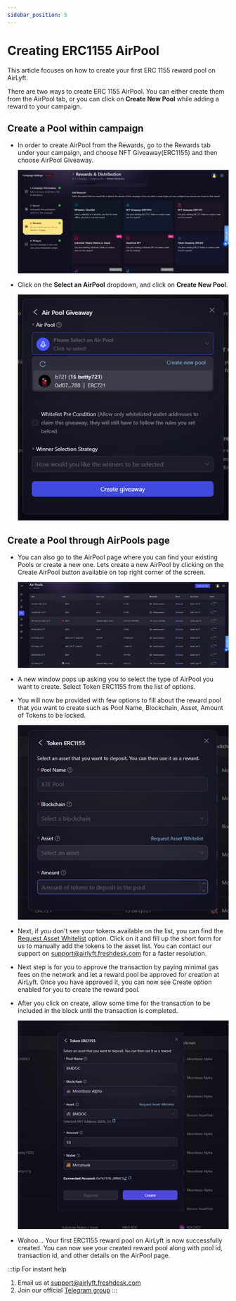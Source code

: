 ```yaml
---
sidebar_position: 5
---
```


# Creating ERC1155 AirPool

This article focuses on how to create your first ERC 1155 reward pool on AirLyft.

There are two ways to create ERC 1155 AirPool. You can either create them from the AirPool tab, or you can click on **Create New Pool** while adding a reward to your campaign.

## Create a Pool within campaign

- In order to create AirPool from the Rewards, go to the Rewards tab under your campaign, and choose NFT Giveaway(ERC1155) and then choose AirPool Giveaway.

    ![AirPool from Rewards Tab](../images/rewardstab.png)

- Click on the **Select an AirPool** dropdown, and click on **Create New Pool**.

    ![Create New Pool](../images/createnewpool.png)

## Create a Pool through AirPools page

- You can also go to the AirPool page where you can find your existing Pools or create a new one. Lets create a new AirPool by clicking on the Create AirPool button available on top right corner of the screen.

    ![create pool](../images/airpoolcreate.png)

- A new window pops up asking you to select the type of AirPool you want to create. Select Token ERC1155 from the list of options.

- You will now be provided with few options to fill about the reward pool that you want to create such as Pool Name, Blockchain, Asset, Amount of Tokens to be locked.

    ![Pool Details ERC1155](../images/erc1155pooldetail.png)

- Next, if you don't see your tokens available on the list, you can find the [Request Asset Whitelist](https://docs.google.com/forms/d/e/1FAIpQLSdmdE3BmNwWQ1kZbKZqFzzRoBX38ltecXiSjuS5VEthwH28Yw/viewform) option. Click on it and fill up the short form for us to manually add the tokens to the asset list. You can contact our support on [support@airlyft.freshdesk.com](mailto:support@airlyft.freshdesk.com) for a faster resolution.

- Next step is for you to approve the transaction by paying minimal gas fees on the network and let a reward pool be approved for creation at AirLyft. Once you have approved it, you can now see Create option enabled for you to create the reward pool.

- After you click on create, allow some time for the transaction to be included in the block until the transaction is completed.

    ![Pool Created](../images/erc1155poolcreated.png)

- Wohoo... Your first ERC1155 reward pool on AirLyft is now successfully created. You can now see your created reward pool along with pool id, transaction id, and other details on the AirPool page.


:::tip For instant help
1. Email us at [support@airlyft.freshdesk.com](mailto:support@airlyft.freshdesk.com)
2. Join our official [Telegram group](https://t.me/kyteone)
::: 